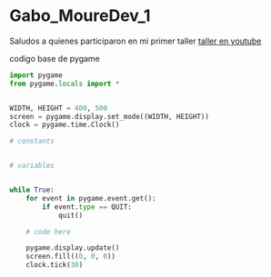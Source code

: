 # Gabo_MoureDev_1
Saludos a quienes participaron en mi primer taller
[taller en youtube](https://youtu.be/pSpflhLumdU?si=o2mDIoUpBQsJd6l-)

codigo base de pygame

```python
import pygame
from pygame.locals import *


WIDTH, HEIGHT = 400, 500
screen = pygame.display.set_mode((WIDTH, HEIGHT))
clock = pygame.time.Clock()

# constants


# variables


while True:
    for event in pygame.event.get():
        if event.type == QUIT:
            quit()

    # code here

    pygame.display.update()
    screen.fill((0, 0, 0))
    clock.tick(30)
```
